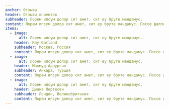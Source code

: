 ```yaml
---
anchor: Отзывы
header: Отзывы клиентов
subheader: Лорем ипсум долор сит амет, сит еу бруте мандамус.
content: Лорем ипсум долор сит амет, сит еу бруте мандамус. Поссе фалли мелиус цу сед, при но семпер сусципиантур.
items: 
  - image: 
      alt: Лорем ипсум долор сит амет, сит еу бруте мандамус.
    header: Kay Garland
    subheader: Москва, Россия
    content: Лорем ипсум долор сит амет, сит еу бруте мандамус. Поссе фалли мелиус цу сед, при но семпер сусципиантур.
  - image: 
      alt: Лорем ипсум долор сит амет, сит еу бруте мандамус.
    header: Махмуд Аднурган
    subheader: Анкара, Турция
    content: Лорем ипсум долор сит амет, сит еу бруте мандамус. Поссе фалли мелиус цу сед, при но семпер сусципиантур.
  - image: 
      alt: Лорем ипсум долор сит амет, сит еу бруте мандамус.
    header: Диана Пертесен
    subheader: Лондон, Великобритания
    content: Лорем ипсум долор сит амет, сит еу бруте мандамус. Поссе фалли мелиус цу сед, при но семпер сусципиантур.
---
```

